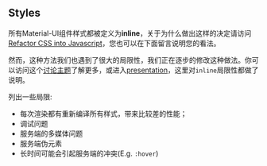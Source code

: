 ## Styles
所有Material-UI组件样式都被定义为**inline**，关于为什么做出这样的决定请访问[Refactor CSS into Javascript](https://github.com/callemall/material-ui/issues/30)，您也可以在下面留言说明您的看法。

然而，这种方法我们也遇到了很大的局限性，我们正在逐步的修改这种做法。你可以访问这个[讨论主题](https://github.com/callemall/material-ui/issues/4066)了解更多，或进入[presentation](https://github.com/oliviertassinari/a-journey-toward-better-style)，这里对`inline`局限性都做了说明。

列出一些局限:

 - 每次渲染都有重新编译所有样式，带来比较差的性能；
 - 调试问题
 - 服务端的多媒体问题
 - 服务端伪元素
 - 长时间可能会引起服务端的冲突(E.g. `:hover`)
